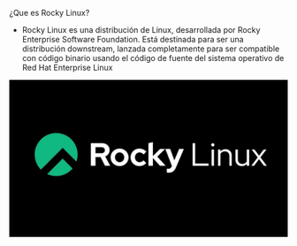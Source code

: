 ¿Que es Rocky Linux?

- Rocky Linux es una distribución de Linux, desarrollada por Rocky Enterprise Software Foundation. Está destinada para ser una distribución downstream, lanzada completamente para ser compatible con código binario usando el código de fuente del sistema operativo de Red Hat Enterprise Linux

![image](rockylinux.jpg)
